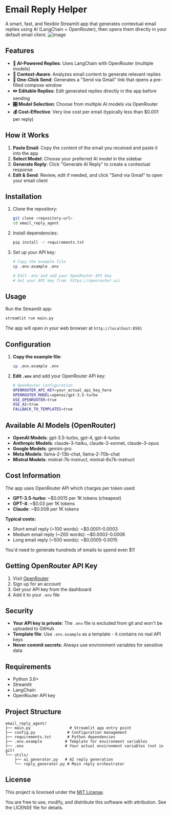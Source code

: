 # Email Reply Helper

A smart, fast, and flexible Streamlit app that generates contextual email replies using AI (LangChain + OpenRouter), then opens them directly in your default email client.
![image](https://github.com/user-attachments/assets/7cf40969-a7cb-4750-b047-670211cdcaae)

## Features

- **🤖 AI-Powered Replies**: Uses LangChain with OpenRouter (multiple models)
- **🎯 Context-Aware**: Analyzes email content to generate relevant replies
- **🚀 One-Click Send**: Generates a "Send via Gmail" link that opens a pre-filled compose window
- **✏️ Editable Replies**: Edit generated replies directly in the app before sending
- **🎛️ Model Selection**: Choose from multiple AI models via OpenRouter
- **💰 Cost-Effective**: Very low cost per email (typically less than $0.001 per reply)

## How it Works

1. **Paste Email**: Copy the content of the email you received and paste it into the app
2. **Select Model**: Choose your preferred AI model in the sidebar
3. **Generate Reply**: Click "Generate AI Reply" to create a contextual response
4. **Edit & Send**: Review, edit if needed, and click "Send via Gmail" to open your email client

## Installation

1. Clone the repository:
   ```bash
   git clone <repository-url>
   cd email_reply_agent
   ```

2. Install dependencies:
   ```bash
   pip install -r requirements.txt
   ```

3. Set up your API key:
   ```bash
   # Copy the example file
   cp .env.example .env
   
   # Edit .env and add your OpenRouter API key
   # Get your API key from: https://openrouter.ai/
   ```

## Usage

Run the Streamlit app:
```bash
streamlit run main.py
```

The app will open in your web browser at `http://localhost:8501`

## Configuration

1. **Copy the example file**:
   ```bash
   cp .env.example .env
   ```

2. **Edit `.env`** and add your OpenRouter API key:
   ```bash
   # OpenRouter Configuration
   OPENROUTER_API_KEY=your_actual_api_key_here
   OPENROUTER_MODEL=openai/gpt-3.5-turbo
   USE_OPENROUTER=true
   USE_AI=true
   FALLBACK_TO_TEMPLATES=true
   ```

## Available AI Models (OpenRouter)

- **OpenAI Models**: gpt-3.5-turbo, gpt-4, gpt-4-turbo
- **Anthropic Models**: claude-3-haiku, claude-3-sonnet, claude-3-opus
- **Google Models**: gemini-pro
- **Meta Models**: llama-2-13b-chat, llama-2-70b-chat
- **Mistral Models**: mistral-7b-instruct, mixtral-8x7b-instruct

## Cost Information

The app uses OpenRouter API which charges per token used:

- **GPT-3.5-turbo**: ~$0.0015 per 1K tokens (cheapest)
- **GPT-4**: ~$0.03 per 1K tokens
- **Claude**: ~$0.008 per 1K tokens

**Typical costs:**
- Short email reply (~100 words): ~$0.0001-0.0003
- Medium email reply (~200 words): ~$0.0002-0.0006
- Long email reply (~500 words): ~$0.0005-0.0015

You'd need to generate hundreds of emails to spend even $1!

## Getting OpenRouter API Key

1. Visit [OpenRouter](https://openrouter.ai/)
2. Sign up for an account
3. Get your API key from the dashboard
4. Add it to your `.env` file

## Security

- **Your API key is private**: The `.env` file is excluded from git and won't be uploaded to GitHub
- **Template file**: Use `.env.example` as a template - it contains no real API keys
- **Never commit secrets**: Always use environment variables for sensitive data

## Requirements

- Python 3.8+
- Streamlit
- LangChain
- OpenRouter API key

## Project Structure

```
email_reply_agent/
├── main.py                 # Streamlit app entry point
├── config.py              # Configuration management
├── requirements.txt       # Python dependencies
├── .env.example          # Template for environment variables
├── .env                  # Your actual environment variables (not in git)
└── utils/
    ├── ai_generator.py   # AI reply generation
    └── reply_generator.py # Main reply orchestrator
```

## License

This project is licensed under the [MIT License](LICENSE).

You are free to use, modify, and distribute this software with attribution. See the LICENSE file for details. 
